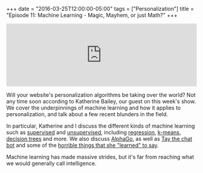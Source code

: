 +++
date = "2016-03-25T12:00:00-05:00"
tags = ["Personalization"]
title = "Episode 11: Machine Learning - Magic, Mayhem, or just Math?"
+++

<iframe width="100%" height="166" scrolling="no" frameborder="no" src="https://w.soundcloud.com/player/?url=https%3A//api.soundcloud.com/tracks/255466109&amp;color=ff5500&amp;auto_play=false&amp;hide_related=false&amp;show_comments=true&amp;show_user=true&amp;show_reposts=false"></iframe>

Will your website's personalization algorithms be taking over the world? Not any time soon according to Katherine Bailey, our guest on this week's show. We cover the underpinnings of machine learning and how it applies to personalization, and talk about a few recent blunders in the field.

In particular, Katherine and I discuss the different kinds of machine learning such as [supervised](https://en.wikipedia.org/wiki/Supervised_learning) and [unsupervised](https://en.wikipedia.org/wiki/Unsupervised_learning), including [regression](https://en.wikipedia.org/wiki/Linear_regression), [k-means](https://en.wikipedia.org/wiki/K-means_clustering), [decision trees](https://en.wikipedia.org/wiki/Decision_tree) and more. We also discuss [AlphaGo](https://en.wikipedia.org/wiki/AlphaGo), as well as [Tay the chat bot](tay.ai) and some of the [horrible things that she "learned" to say](http://www.latimes.com/business/technology/la-fi-tn-microsoft-tay-tweets-20160325-htmlstory.html).

Machine learning has made massive strides, but it's far from reaching what we would generally call intelligence.
